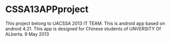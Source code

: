 
CSSA13APPproject
================
This project  belong to UACSSA 2013 IT TEAM. This is android app based on android 4.21. This app is designed for Chinese students of UNVERSITY Of ALberta.
9 May 2013
